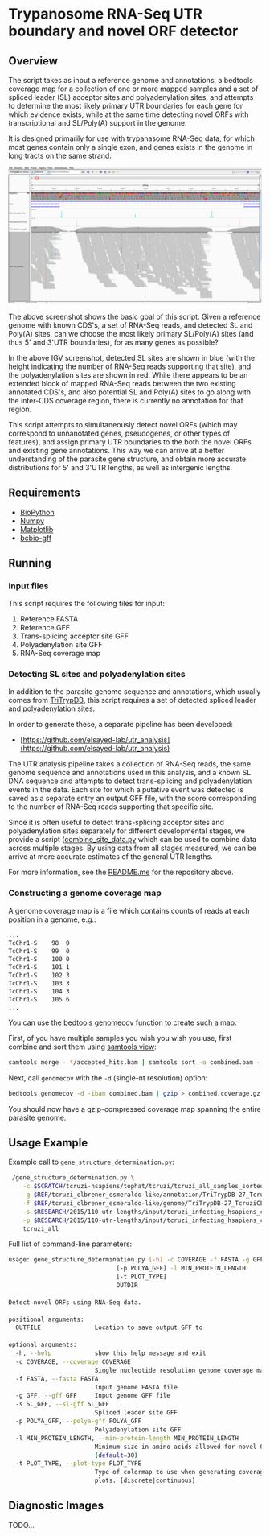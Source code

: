 Trypanosome RNA-Seq UTR boundary and novel ORF detector
=======================================================

Overview
--------

The script takes as input a reference genome and annotations, a bedtools
coverage map for a collection of one or more mapped samples and a set of
spliced leader (SL) acceptor sites and polyadenylation sites, and attempts to
determine the most likely primary UTR boundaries for each gene for which
evidence exists, while at the same time detecting novel ORFs with
transcriptional and SL/Poly(A) support in the genome.

It is designed primarily for use with trypanasome RNA-Seq data, for which most
genes contain only a single exon, and genes exists in the genome in long tracts
on the same strand.

![Motivating example](extra/example.png)

The above screenshot shows the basic goal of this script. Given a reference
genome with known CDS's, a set of RNA-Seq reads, and detected SL and Poly(A)
sites, can we choose the most likely primary SL/Poly(A) sites (and thus 5' and
3'UTR boundaries), for as many genes as possible?

In the above IGV screenshot, detected SL sites are shown in blue (with the
height indicating the number of RNA-Seq reads supporting that site), and the
polyadenylation sites are shown in red. While there appears to be an extended
block of mapped RNA-Seq reads between the two existing annotated CDS's, and
also potential SL and Poly(A) sites to go along with the inter-CDS coverage
region, there is currently no annotation for that region.

This script attempts to simultaneously detect novel ORFs (which may correspond
to unnanotated genes, pseudogenes, or other types of features), and assign
primary UTR boundaries to the both the novel ORFs and existing gene
annotations. This way we can arrive at a better understanding of the parasite
gene structure, and obtain more accurate distributions for 5' and 3'UTR
lengths, as well as intergenic lengths.

Requirements
------------

- [BioPython](http://biopython.org/wiki/Main_Page)
- [Numpy](http://www.numpy.org/)
- [Matplotlib](http://matplotlib.org/)
- [bcbio-gff](https://github.com/chapmanb/bcbb/tree/master/gff)

Running
-------

### Input files

This script requires the following files for input:

1. Reference FASTA
2. Reference GFF
3. Trans-splicing acceptor site GFF
4. Polyadenylation site GFF
5. RNA-Seq coverage map

### Detecting SL sites and polyadenylation sites

In addition to the parasite genome sequence and annotations, which usually
comes from [TriTrypDB](http://tritrypdb.org/tritrypdb/), this script requires a
set of detected spliced leader and polyadenylation sites.

In order to generate these, a separate pipeline has been developed:

- [https://github.com/elsayed-lab/utr_analysis](https://github.com/elsayed-lab/utr_analysis)

The UTR analysis pipeline takes a collection of RNA-Seq reads, the same genome
sequence and annotations used in this analysis, and a known SL DNA sequence and
attempts to detect trans-splicing and polyadenylation events in the data. Each
site for which a putative event was detected is saved as a separate entry an
output GFF file, with the score corresponding to the number of RNA-Seq reads
supporting that specific site.

Since it is often useful to detect trans-splicing acceptor sites and
polyadenylation sites separately for different developmental stages, we provide
a script
([combine_site_data.py](https://github.com/elsayed-lab/utr_length_composition_and_site_usage_analysis/blob/master/scripts/combine_site_data.py)
which can be used to combine data across multiple stages. By using data from
all stages measured, we can be arrive at more accurate estimates of the general
UTR lengths.

For more information, see the
[README.me](https://github.com/elsayed-lab/utr_analysis) for the repository
above.

### Constructing a genome coverage map

A genome coverage map is a file which contains counts of reads at each position
in a genome, e.g.:

```
...
TcChr1-S	98	0
TcChr1-S	99	0
TcChr1-S	100	0
TcChr1-S	101	1
TcChr1-S	102	3
TcChr1-S	103	3
TcChr1-S	104	3
TcChr1-S	105	6
...
```

You can use the [bedtools
genomecov](http://bedtools.readthedocs.org/en/latest/content/tools/genomecov.html)
function to create such a map.

First, of you have multiple samples you wish you wish you use, first combine and
sort them using [samtools view](http://www.htslib.org/doc/samtools.html):

```sh
samtools merge - */accepted_hits.bam | samtools sort -o combined.bam -
```

Next, call `genomecov` with the `-d` (single-nt resolution) option:

```sh
bedtools genomecov -d -ibam combined.bam | gzip > combined.coverage.gz
```

You should now have a gzip-compressed coverage map spanning the entire parasite
genome.

Usage Example
-------------

Example call to `gene_structure_determination.py`:

```sh
./gene_structure_determination.py \
    -c $SCRATCH/tcruzi-hsapiens/tophat/tcruzi/tcruzi_all_samples_sorted.coverage.gz \
    -g $REF/tcruzi_clbrener_esmeraldo-like/annotation/TriTrypDB-27_TcruziCLBrenerEsmeraldo-like.gff \
    -f $REF/tcruzi_clbrener_esmeraldo-like/genome/TriTrypDB-27_TcruziCLBrenerEsmeraldo-like_Genome.fasta \
    -s $RESEARCH/2015/110-utr-lengths/input/tcruzi_infecting_hsapiens_combined_sl_sorted.gff \
    -p $RESEARCH/2015/110-utr-lengths/input/tcruzi_infecting_hsapiens_combined_polya_sorted.gff \
    tcruzi_all
```

Full list of command-line parameters:

```sh
usage: gene_structure_determination.py [-h] -c COVERAGE -f FASTA -g GFF [-s SL_GFF]
                              [-p POLYA_GFF] -l MIN_PROTEIN_LENGTH
                              [-t PLOT_TYPE]
                              OUTDIR

Detect novel ORFs using RNA-Seq data.

positional arguments:
  OUTFILE               Location to save output GFF to

optional arguments:
  -h, --help            show this help message and exit
  -c COVERAGE, --coverage COVERAGE
                        Single nucleotide resolution genome coverage map
  -f FASTA, --fasta FASTA
                        Input genome FASTA file
  -g GFF, --gff GFF     Input genome GFF file
  -s SL_GFF, --sl-gff SL_GFF
                        Spliced leader site GFF
  -p POLYA_GFF, --polya-gff POLYA_GFF
                        Polyadenylation site GFF
  -l MIN_PROTEIN_LENGTH, --min-protein-length MIN_PROTEIN_LENGTH
                        Minimum size in amino acids allowed for novel ORFs.
                        (default=30)
  -t PLOT_TYPE, --plot-type PLOT_TYPE
                        Type of colormap to use when generating coverage
                        plots. [discrete|continuous]
```

Diagnostic Images
-----------------

TODO...


